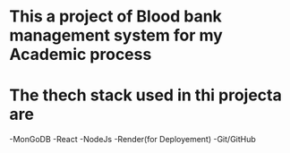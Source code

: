 # This a project of Blood bank management system for my Academic process 
# The thech stack used in thi projecta are
-MonGoDB
-React
-NodeJs
-Render(for Deployement)
-Git/GitHub
